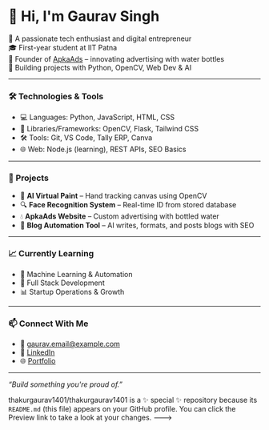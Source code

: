 # 👋 Hi, I'm Gaurav Singh

🚀 A passionate tech enthusiast and digital entrepreneur  
🎓 First-year student at IIT Patna  
💼 Founder of [ApkaAds](https://your-website-link.com) – innovating advertising with water bottles  
🔧 Building projects with Python, OpenCV, Web Dev & AI

---

### 🛠️ Technologies & Tools
- 💻 Languages: Python, JavaScript, HTML, CSS
- 🧠 Libraries/Frameworks: OpenCV, Flask, Tailwind CSS
- 🛠️ Tools: Git, VS Code, Tally ERP, Canva
- 🌐 Web: Node.js (learning), REST APIs, SEO Basics

---

### 💼 Projects
- 🎨 **AI Virtual Paint** – Hand tracking canvas using OpenCV  
- 🔍 **Face Recognition System** – Real-time ID from stored database  
- 💧 **ApkaAds Website** – Custom advertising with bottled water  
- 🧠 **Blog Automation Tool** – AI writes, formats, and posts blogs with SEO

---

### 📈 Currently Learning
- 🤖 Machine Learning & Automation  
- 🧩 Full Stack Development  
- 📊 Startup Operations & Growth

---

### 📫 Connect With Me
- 📧 gaurav.email@example.com  
- 🔗 [LinkedIn](https://linkedin.com/in/your-profile)  
- 🌐 [Portfolio](https://your-portfolio-link.com)

---

_“Build something you're proud of.”_

thakurgaurav1401/thakurgaurav1401 is a ✨ special ✨ repository because its `README.md` (this file) appears on your GitHub profile.
You can click the Preview link to take a look at your changes.
--->
